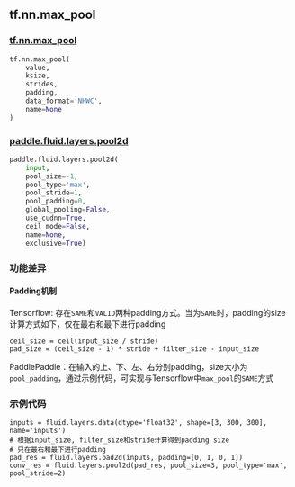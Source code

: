 ## tf.nn.max_pool

### [tf.nn.max_pool](https://www.tensorflow.org/api_docs/python/tf/nn/max_pool)

``` python
tf.nn.max_pool(
    value,
    ksize,
    strides,
    padding,
    data_format='NHWC',
    name=None
)
```


### [paddle.fluid.layers.pool2d](http://paddlepaddle.org/documentation/docs/en/1.3/api/layers.html#permalink-116-pool2d)
``` python
paddle.fluid.layers.pool2d(
    input, 
    pool_size=-1, 
    pool_type='max', 
    pool_stride=1, 
    pool_padding=0, 
    global_pooling=False, 
    use_cudnn=True, 
    ceil_mode=False, 
    name=None, 
    exclusive=True)
```
### 功能差异

#### Padding机制

Tensorflow: 存在`SAME`和`VALID`两种padding方式。当为`SAME`时，padding的size计算方式如下，仅在最右和最下进行padding
```
ceil_size = ceil(input_size / stride)
pad_size = (ceil_size - 1) * stride + filter_size - input_size
```
PaddlePaddle：在输入的上、下、左、右分别padding，size大小为`pool_padding`，通过示例代码，可实现与Tensorflow中`max_pool`的`SAME`方式

### 示例代码
```
inputs = fluid.layers.data(dtype='float32', shape=[3, 300, 300], name='inputs')
# 根据input_size, filter_size和stride计算得到padding size
# 只在最右和最下进行padding
pad_res = fluid.layers.pad2d(inputs, padding=[0, 1, 0, 1])
conv_res = fluid.layers.pool2d(pad_res, pool_size=3, pool_type='max', pool_stride=2)
```
